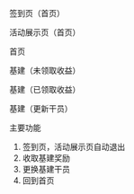 签到页（首页）

活动展示页（首页）

首页

基建（未领取收益）

基建（已领取收益）

基建（更新干员）

主要功能
1. 签到页，活动展示页自动退出
2. 收取基建奖励
3. 更换基建干员
4. 回到首页

